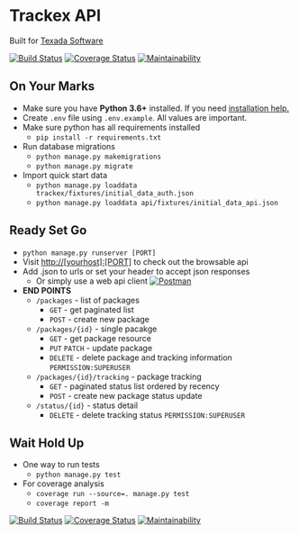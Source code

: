 # Trackex API

Built for [Texada Software](https://texadasoftware.com/)

[![Build Status](https://travis-ci.org/iamogbz/demo-texada.svg?branch=master)](https://travis-ci.org/iamogbz/demo-texada)
[![Coverage Status](https://coveralls.io/repos/github/iamogbz/demo-texada/badge.svg?branch=master)](https://coveralls.io/github/iamogbz/demo-texada?branch=master)
[![Maintainability](https://api.codeclimate.com/v1/badges/4c2b22402ea39b2360f8/maintainability)](https://codeclimate.com/github/iamogbz/demo-texada/maintainability)

## On Your Marks

- Make sure you have **Python 3.6+** installed. If you need [installation help.](http://docs.python-guide.org/en/latest/starting/installation/)
- Create `.env` file using `.env.example`. All values are important.
- Make sure python has all requirements installed
  - `pip install -r requirements.txt`
- Run database migrations
  - `python manage.py makemigrations`
  - `python manage.py migrate`
- Import quick start data
  - `python manage.py loaddata trackex/fixtures/initial_data_auth.json`
  - `python manage.py loaddata api/fixtures/initial_data_api.json`

## Ready Set Go

- `python manage.py runserver [PORT]`
- Visit [http://[yourhost]:[PORT]](http://localhost:8000) to check out the browsable api
- Add .json to urls or set your header to accept json responses
  - Or simply use a web api client [![Postman](https://www.getpostman.com/favicon.ico)](https://www.getpostman.com/)
- **END POINTS**
  - `/packages` - list of packages
    - `GET` - get paginated list
    - `POST` - create new package
  - `/packages/{id}` - single pacakge
    - `GET` - get package resource
    - `PUT` `PATCH` - update package
    - `DELETE` - delete package and tracking information `PERMISSION:SUPERUSER`
  - `/packages/{id}/tracking` - package tracking
    - `GET` - paginated status list ordered by recency
    - `POST` - create new package status update
  - `/status/{id}` - status detail
    - `DELETE` - delete tracking status `PERMISSION:SUPERUSER`

## Wait Hold Up

- One way to run tests
  - `python manage.py test`
- For coverage analysis
  - `coverage run --source=. manage.py test`
  - `coverage report -m`

[![Build Status](https://travis-ci.org/iamogbz/demo-texada.svg?branch=master)](https://travis-ci.org/iamogbz/demo-texada)
[![Coverage Status](https://coveralls.io/repos/github/iamogbz/demo-texada/badge.svg?branch=master)](https://coveralls.io/github/iamogbz/demo-texada?branch=master)
[![Maintainability](https://api.codeclimate.com/v1/badges/4c2b22402ea39b2360f8/maintainability)](https://codeclimate.com/github/iamogbz/demo-texada/maintainability)
